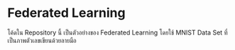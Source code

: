 # Federated Learning
โค้ดใน Repository นี้ เป็นตัวอย่างของ Federated Learning โดยใช้ MNIST Data Set ที่เป็นภาพตัวเลขเขียนด้วยลายมือ 
